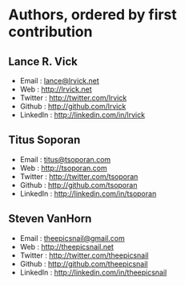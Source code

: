 # Authors, ordered by first contribution #

## Lance R. Vick ##
  * Email     : <lance@lrvick.net>
  * Web       : <http://lrvick.net>
  * Twitter   : <http://twitter.com/lrvick>
  * Github    : <http://github.com/lrvick>
  * LinkedIn  : <http://linkedin.com/in/lrvick>

## Titus Soporan ##
  * Email     : <titus@tsoporan.com>
  * Web       : <http://tsoporan.com>
  * Twitter   : <http://twitter.com/tsoporan>
  * Github    : <http://github.com/tsoporan>
  * LinkedIn  : <http://linkedin.com/in/tsoporan>

## Steven VanHorn ##
  * Email     : <theepicsnail@gmail.com>
  * Web       : <http://theepicsnail.net>
  * Twitter   : <http://twitter.com/theepicsnail>
  * Github    : <http://github.com/theepicsnail>
  * LinkedIn  : <http://linkedin.com/in/theepicsnail>
